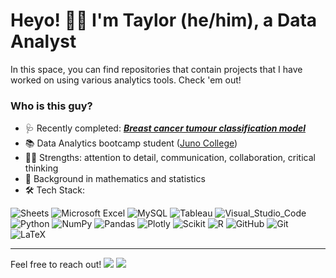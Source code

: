 # Heyo! ✌🏼  I'm Taylor (he/him), a Data Analyst

In this space, you can find repositories that contain projects that I have worked on using various analytics tools. Check 'em out!

### Who is this guy?<br>
* 🩺 Recently completed: [***Breast cancer tumour classification model***](https://github.com/taylortripp/breast-cancer-tumour-prediction)
* 📚 Data Analytics bootcamp student ([Juno College](https://github.com/HackerYou))<br>
* 💪🏻 Strengths: attention to detail, communication, collaboration, critical thinking<br>
* 🧮 Background in mathematics and statistics<br>
* 🛠 Tech Stack:
 
![Sheets](https://img.shields.io/badge/Google%20Sheets-34A853?style=for-the-badge&logo=google-sheets&logoColor=white) ![Microsoft Excel](https://img.shields.io/badge/Microsoft_Excel-217346?style=for-the-badge&logo=microsoft-excel&logoColor=white) ![MySQL](https://img.shields.io/badge/mysql-%2300f.svg?style=for-the-badge&logo=mysql&logoColor=white) ![Tableau](https://img.shields.io/badge/Tableau-E97627?style=for-the-badge&logo=Tableau&logoColor=white) ![Visual_Studio_Code](https://img.shields.io/badge/Visual_Studio_Code-0078D4?style=for-the-badge&logo=visual%20studio%20code&logoColor=white) ![Python](https://img.shields.io/badge/python-3670A0?style=for-the-badge&logo=python&logoColor=ffdd54) ![NumPy](https://img.shields.io/badge/Numpy-777BB4?style=for-the-badge&logo=numpy&logoColor=white) ![Pandas](https://img.shields.io/badge/Pandas-2C2D72?style=for-the-badge&logo=pandas&logoColor=white) ![Plotly](https://img.shields.io/badge/Plotly-239120?style=for-the-badge&logo=plotly&logoColor=white) ![Scikit](https://img.shields.io/badge/scikit_learn-F7931E?style=for-the-badge&logo=scikit-learn&logoColor=white) ![R](https://img.shields.io/badge/r-%23276DC3.svg?style=for-the-badge&logo=r&logoColor=white) ![GitHub](https://img.shields.io/badge/GitHub-100000?style=for-the-badge&logo=github&logoColor=white) ![Git](https://img.shields.io/badge/GIT-E44C30?style=for-the-badge&logo=git&logoColor=white) ![LaTeX](https://img.shields.io/badge/LaTeX-47A141?style=for-the-badge&logo=LaTeX&logoColor=white)<br>


**** 

Feel free to reach out!   <a href="mailto:taylorgtripp@gmail.com?"><img src="https://img.shields.io/badge/gmail-%23DD0031.svg?&style=for-the-badge&logo=gmail&logoColor=white"/></a> <a href="https://www.linkedin.com/in/taylor-tripp/">
    <img src="https://img.shields.io/badge/linkedin-%230077B5.svg?&style=for-the-badge&logo=linkedin&logoColor=white" /></a>

<!--
**taylortripp/taylortripp** is a ✨ _special_ ✨ repository because its `README.md` (this file) appears on your GitHub profile.

Here are some ideas to get you started:

- 🔭 I’m currently working on ...
- 🌱 I’m currently learning ...
- 👯 I’m looking to collaborate on ...
- 🤔 I’m looking for help with ...
- 💬 Ask me about ...
- 📫 How to reach me: ...
- 😄 Pronouns: ...
- ⚡ Fun fact: ...

(<img src="{https://img.shields.io/badge/Numpy-777BB4?style=for-the-badge&logo=numpy&logoColor=white}" />, <img src="{https://img.shields.io/badge/Pandas-2C2D72?style=for-the-badge&logo=pandas&logoColor=white}" />, <img src="{https://img.shields.io/badge/Plotly-239120?style=for-the-badge&logo=plotly&logoColor=white}" />, <img src="{https://img.shields.io/badge/scikit_learn-F7931E?style=for-the-badge&logo=scikit-learn&logoColor=white}" /> )
-->
